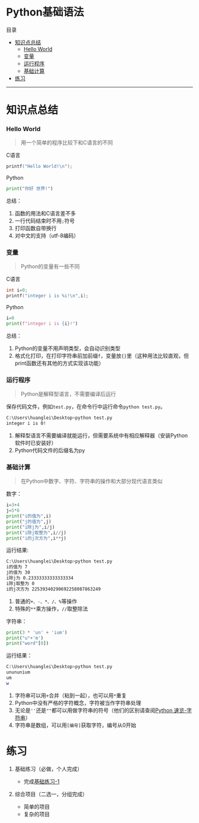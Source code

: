 # Python基础语法
目录
- [知识点总结](#知识点总结)
    - [Hello World](#hello-world)
    - [变量](#变量)
    - [运行程序](#运行程序)
    - [基础计算](#基础计算)
- [练习](#练习)
---
# 知识点总结


### Hello World
> 用一个简单的程序比较下和C语言的不同

C语言
```c
printf("Hello World!\n");
```
Python
```python
print("你好 世界!")
```
总结：
1. 函数的用法和C语言差不多
2. 一行代码结束时不用`;`符号
3. 打印函数自带换行
4. 对中文的支持（utf-8编码）

### 变量
> Python的变量有一些不同

C语言
```c
int i=0;
printf("integer i is %i!\n",i);
```
Python
```python
i=0
print(f"integer i is {i}!")
```
总结：
1. Python的变量不用声明类型，会自动识别类型
2. 格式化打印，在打印字符串前加前缀`f`，变量放`{}`里（这种用法比较直观，但print函数还有其他的方式实现该功能）

### 运行程序
> Python是解释型语言，不需要编译后运行

保存代码文件，例如`test.py`，在命令行中运行命令`python test.py`。
```sh
C:\Users\huanglei\Desktop>python test.py
integer i is 0!
```
1. 解释型语言不需要编译就能运行，但需要系统中有相应解释器（安装Python软件时已安装好）
2. Python代码文件的后缀名为py

### 基础计算
> 在Python中数字、字符、字符串的操作和大部分现代语言类似

数字：
```python
i=3+4
j=5*6
print("i的值为",i)
print("j的值为",j)
print("i除j为",i/j)
print("i除j取整为",i//j)
print("i的j次方为",i**j)
```
运行结果:
```sh
C:\Users\huanglei\Desktop>python test.py
i的值为 7
j的值为 30
i除j为 0.23333333333333334
i除j取整为 0
i的j次方为 22539340290692258087863249
```
1. 普通的`+、-、*、/、%`等操作
2. 特殊的`**`乘方操作，`//`取整除法

字符串：
```python
print(3 * 'un' + 'ium')
print("u"+'m')
print("word"[0])
```
运行结果：
```sh
C:\Users\huanglei\Desktop>python test.py
unununium
um
w
```
1. 字符串可以用`+`合并（粘到一起），也可以用`*`重复
2. Python中没有严格的字符概念，字符被当作字符串处理
3. 无论是`''`还是`""`都可以用做字符串的符号（他们的区别请查阅[Python 速览-字符串](https://docs.python.org/zh-cn/3/tutorial/introduction.html#id2)）
4. 字符串是数组，可以用`[编号]`获取字符，编号从0开始

# 练习
1. 基础练习（必做，个人完成）

    - 完成[基础练习-1](python/lab/lab-1.md)

2. 综合项目（二选一，分组完成）
    - 简单的项目
    - 复杂的项目
